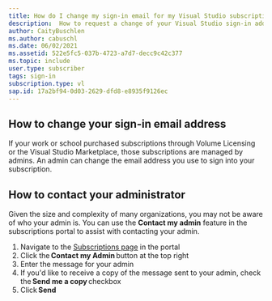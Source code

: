 ```yaml
---
title: How do I change my sign-in email for my Visual Studio subscription provided by my company?
description:  How to request a change of your Visual Studio sign-in address for subscriptions acquired through Volume Licensing
author: CaityBuschlen
ms.author: cabuschl
ms.date: 06/02/2021
ms.assetid: 522e5fc5-037b-4723-a7d7-decc9c42c377
ms.topic: include
user.type: subscriber
tags: sign-in
subscription.type: vl
sap.id: 17a2bf94-0d03-2629-dfd8-e8935f9126ec
---
```


## How to change your sign-in email address

If your work or school purchased subscriptions through Volume Licensing or the Visual Studio Marketplace, those subscriptions are managed by admins. An admin can change the email address you use to sign into your subscription.  

## How to contact your administrator 

Given the size and complexity of many organizations, you may not be aware of who your admin is. You can use the **Contact my admin** feature in the subscriptions portal to assist with contacting your admin. 

1. Navigate to the [Subscriptions page](https://my.visualstudio.com/subscriptions) in the portal  
2. Click the **Contact my Admin** button at the top right
3. Enter the message for your admin
4. If you'd like to receive a copy of the message sent to your admin, check the **Send me a copy** checkbox 
5. Click **Send**